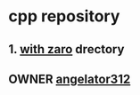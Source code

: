 # cpp repository
## 1. [with zaro][zwa312] drectory
## OWNER [angelator312](https://github.com/angelator312/)
[zwa312]:https://github.com/angelator312/cpp/tree/main/with_Zaro